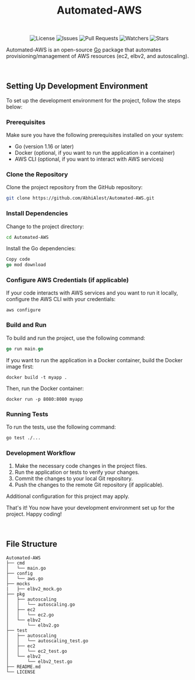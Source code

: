 <h1 align="center">Automated-AWS</h1>
<br />


  <p align="center">  
    <img src="https://img.shields.io/github/license/AbhiAlest/Automated-AWS.svg" alt = "License" >
    <img src="https://img.shields.io/github/issues/AbhiAlest/Automated-AWS.svg" alt = "Issues" >
    <img src="https://img.shields.io/github/issues-pr/AbhiAlest/Automated-AWS.svg" alt = "Pull Requests" >
    <img src="https://img.shields.io/github/watchers/AbhiAlest/Automated-AWS.svg" alt = "Watchers" >
    <img src="https://img.shields.io/github/stars/AbhiAlest/Automated-AWS.svg" alt = "Stars" >
  </p>
  

   Automated-AWS is an open-source [Go](https://go.dev/) package that automates provisioning/management of AWS resources (ec2, elbv2, and autoscaling).


<br />  

<h2>Setting Up Development Environment</h2>
To set up the development environment for the project, follow the steps below:

<h3>Prerequisites</h3>
Make sure you have the following prerequisites installed on your system:

* Go (version 1.16 or later)
* Docker (optional, if you want to run the application in a container)
* AWS CLI (optional, if you want to interact with AWS services)

<h3>Clone the Repository</h3>
Clone the project repository from the GitHub repository:

```bash
git clone https://github.com/AbhiAlest/Automated-AWS.git
```

<h3>Install Dependencies</h3>

Change to the project directory:

```bash
cd Automated-AWS
```

Install the Go dependencies:

```go
Copy code
go mod download
```

<h3>Configure AWS Credentials (if applicable)</h3>
If your code interacts with AWS services and you want to run it locally, configure the AWS CLI with your credentials:

```
aws configure
```

<h3>Build and Run</h3>
To build and run the project, use the following command:

```go
go run main.go
```
If you want to run the application in a Docker container, build the Docker image first:

```docker
docker build -t myapp .
```

Then, run the Docker container:
```docker
docker run -p 8080:8080 myapp
```

<h3>Running Tests</h3>
To run the tests, use the following command:

```bash
go test ./...
```

<h3>Development Workflow</h3>

1. Make the necessary code changes in the project files.
2. Run the application or tests to verify your changes.
3. Commit the changes to your local Git repository.
4. Push the changes to the remote Git repository (if applicable).

Additional configuration for this project may apply.

That's it! You now have your development environment set up for the project. Happy coding!

<br />  

<h2>File Structure</h2>

  ```
Automated-AWS
├── cmd
│   └── main.go
├── config
│   └── aws.go
├── mocks
|   ├── elbv2_mock.go
├── pkg
│   ├── autoscaling
│   │   └── autoscaling.go
│   ├── ec2
│   │   └── ec2.go
│   └── elbv2
│       └── elbv2.go
├── test
│   ├── autoscaling
│   │   └── autoscaling_test.go
│   ├── ec2
│   │   └── ec2_test.go
│   └── elbv2
│       └── elbv2_test.go
├── README.md
└── LICENSE

  ```
   
<br />
